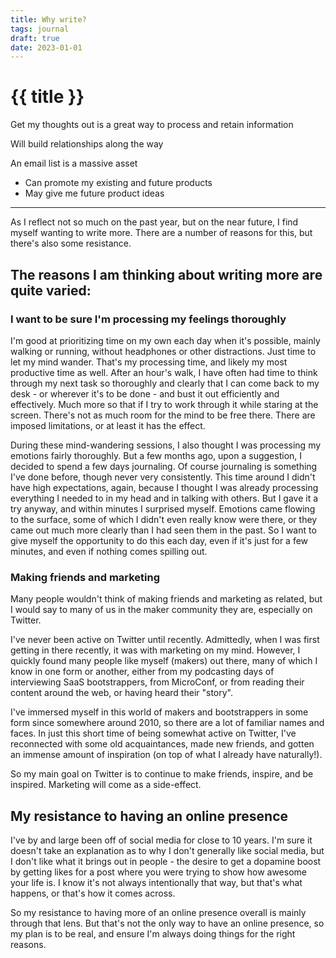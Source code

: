 ```yaml
---
title: Why write?
tags: journal
draft: true
date: 2023-01-01
---
```


# {{ title }}

Get my thoughts out is a great way to process and retain information

Will build relationships along the way

An email list is a massive asset
- Can promote my existing and future products
- May give me future product ideas

---

As I reflect not so much on the past year, but on the near future, I find myself wanting to write more.
There are a number of reasons for this, but there's also some resistance.

## The reasons I am thinking about writing more are quite varied:

### I want to be sure I'm processing my feelings thoroughly

I'm good at prioritizing time on my own each day when it's possible, mainly walking or running, without headphones or other distractions. Just time to let my mind wander. That's my processing time, and likely my most productive time as well. After an hour's walk, I have often had time to think through my next task so thoroughly and clearly that I can come back to my desk - or wherever it's to be done - and bust it out efficiently and effectively. Much more so that if I try to work through it while staring at the screen. There's not as much room for the mind to be free there. There are imposed limitations, or at least it has the effect.

During these mind-wandering sessions, I also thought I was processing my emotions fairly thoroughly. But a few months ago, upon a suggestion, I decided to spend a few days journaling. Of course journaling is something I've done before, though never very consistently. This time around I didn't have high expectations, again, because I thought I was already processing everything I needed to in my head and in talking with others. But I gave it a try anyway, and within minutes I surprised myself. Emotions came flowing to the surface, some of which I didn't even really know were there, or they came out much more clearly than I had seen them in the past. So I want to give myself the opportunity to do this each day, even if it's just for a few minutes, and even if nothing comes spilling out. 

### Making friends and marketing

Many people wouldn't think of making friends and marketing as related, but I would say to many of us in the maker community they are, especially on Twitter.

I've never been active on Twitter until recently. Admittedly, when I was first getting in there recently, it was with marketing on my mind. However, I quickly found many people like myself (makers) out there, many of which I know in one form or another, either from my podcasting days of interviewing SaaS bootstrappers, from MicroConf, or from reading their content around the web, or having heard their "story".

I've immersed myself in this world of makers and bootstrappers in some form since somewhere around 2010, so there are a lot of familiar names and faces. In just this short time of being somewhat active on Twitter, I've reconnected with some old acquaintances, made new friends, and gotten an immense amount of inspiration (on top of what I already have naturally!).


So my main goal on Twitter is to continue to make friends, inspire, and be inspired. Marketing will come as a side-effect.

## My resistance to having an online presence

I've by and large been off of social media for close to 10 years. I'm sure it doesn't take an explanation as to why I don't generally like social media, but I don't like what it brings out in people - the desire to get a dopamine boost by getting likes for a post where you were trying to show how awesome your life is. I know it's not always intentionally that way, but that's what happens, or that's how it comes across.

So my resistance to having more of an online presence overall is mainly through that lens. But that's not the only way to have an online presence, so my plan is to be real, and ensure I'm always doing things for the right reasons.

